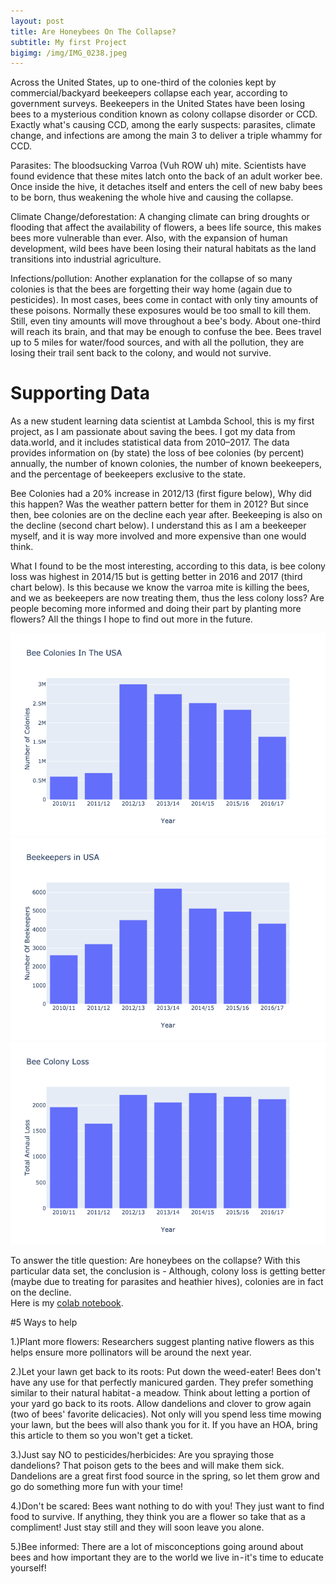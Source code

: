 ```yaml
---
layout: post
title: Are Honeybees On The Collapse?
subtitle: My first Project
bigimg: /img/IMG_0238.jpeg
---
```


Across the United States, up to one-third of the colonies kept by commercial/backyard beekeepers collapse each year, according to government surveys. Beekeepers in the United States have been losing bees to a mysterious condition known as colony collapse disorder or CCD. Exactly what's causing CCD, among the early suspects: parasites, climate change, and infections are among the main 3 to deliver a triple whammy for CCD.

Parasites: The bloodsucking Varroa (Vuh ROW uh) mite. Scientists have found evidence that these mites latch onto the back of an adult worker bee. Once inside the hive, it detaches itself and enters the cell of new baby bees to be born, thus weakening the whole hive and causing the collapse. 

Climate Change/deforestation: A changing climate can bring droughts or flooding that affect the availability of flowers, a bees life source, this makes bees more vulnerable than ever. Also, with the expansion of human development, wild bees have been losing their natural habitats as the land transitions into industrial agriculture.

Infections/pollution: Another explanation for the collapse of so many colonies is that the bees are forgetting their way home (again due to pesticides). In most cases, bees come in contact with only tiny amounts of these poisons. Normally these exposures would be too small to kill them. Still, even tiny amounts will move throughout a bee's body. About one-third will reach its brain, and that may be enough to confuse the bee. Bees travel up to 5 miles for water/food sources, and with all the pollution, they are losing their trail sent back to the colony, and would not survive.

# Supporting Data

As a new student learning data scientist at Lambda School, this is my first project, as I am passionate about saving the bees. I got my data from data.world, and it includes statistical data from 2010–2017. The data provides information on (by state) the loss of bee colonies (by percent) annually, the number of known colonies, the number of known beekeepers, and the percentage of beekeepers exclusive to the state.

Bee Colonies had a 20% increase in 2012/13 (first figure below), Why did this happen? Was the weather pattern better for them in 2012? But since then, bee colonies are on the decline each year after.
Beekeeping is also on the decline (second chart below). I understand this as I am a beekeeper myself, and it is way more involved and more expensive than one would think.

What I found to be the most interesting, according to this data, is bee colony loss was highest in 2014/15 but is getting better in 2016 and 2017 (third chart below). Is this because we know the varroa mite is killing the bees, and we as beekeepers are now treating them, thus the less colony loss? Are people becoming more informed and doing their part by planting more flowers? All the things I hope to find out more in the future.

![colonies](/img/Colonies.png)
![BEEkeepers](/img/Beekeepers.png)
![loss of colonies](/img/beeColonyLoss.png)

To answer the title question: Are honeybees on the collapse? With this particular data set, the conclusion is - Although, colony loss is getting better (maybe due to treating for parasites and heathier hives), colonies are in fact on the decline.  
Here is my [colab notebook](https://colab.research.google.com/drive/15m8m_Crg0Z0MUMKG4HePEh7ZwwmA2J2t).

#5 Ways to help

1.)Plant more flowers: Researchers suggest planting native flowers as this helps ensure more pollinators will be around the next year.

2.)Let your lawn get back to its roots: Put down the weed-eater! Bees don't have any use for that perfectly manicured garden. They prefer something similar to their natural habitat - a meadow. Think about letting a portion of your yard go back to its roots. Allow dandelions and clover to grow again (two of bees' favorite delicacies). Not only will you spend less time mowing your lawn, but the bees will also thank you for it. If you have an HOA, bring this article to them so you won't get a ticket.

3.)Just say NO to pesticides/herbicides: Are you spraying those dandelions? That poison gets to the bees and will make them sick. Dandelions are a great first food source in the spring, so let them grow and go do something more fun with your time!

4.)Don't be scared: Bees want nothing to do with you! They just want to find food to survive. If anything, they think you are a flower so take that as a compliment! Just stay still and they will soon leave you alone.

5.)Bee informed: There are a lot of misconceptions going around about bees and how important they are to the world we live in - it's time to educate yourself!



